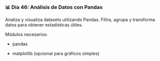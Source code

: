 ### 📊 Día 46: Análisis de Datos con Pandas

Analiza y visualiza datasets utilizando Pandas. Filtra, agrupa y transforma datos para obtener estadísticas útiles.

Módulos necesarios:

- pandas

- matplotlib (opcional para gráficos simples)